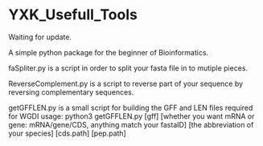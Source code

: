 # YXK_Usefull_Tools

Waiting for update.

A simple python package for the beginner of Bioinformatics.

faSpliter.py is a script in order to split your fasta file in to mutiple pieces.

ReverseComplement.py is a script to reverse part of your sequence by reversing complementary sequences.

getGFFLEN.py is a small script for building the GFF and LEN files required for WGDI usage: python3 getGFFLEN.py [gff] [whether you want mRNA or gene: mRNA/gene/CDS, anything match your fastaID] [the abbreviation of your species] [cds.path] [pep.path]

